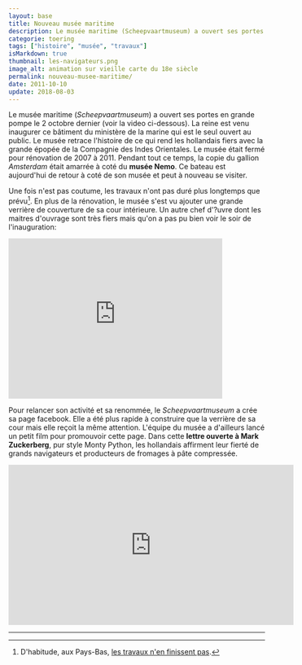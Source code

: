 ```yaml
---
layout: base
title: Nouveau musée maritime
description: Le musée maritime (Scheepvaartmuseum) a ouvert ses portes en grande pompe le 2 octobre dernier (voir la video ci-dessous). La reine est venu inaugurer ce bâti
categorie: toering
tags: ["histoire", "musée", "travaux"]
isMarkdown: true
thumbnail: les-navigateurs.png
image_alt: animation sur vieille carte du 18e siècle
permalink: nouveau-musee-maritime/
date: 2011-10-10
update: 2018-08-03
---
```


Le musée maritime (*Scheepvaartmuseum*) a ouvert ses portes en grande pompe le 2 octobre dernier (voir la video ci-dessous). La reine est venu inaugurer ce bâtiment du ministère de la marine qui est le seul ouvert au public. Le musée retrace l'histoire de ce qui rend les hollandais fiers avec la grande épopée de la Compagnie des Indes Orientales. Le musée était fermé pour rénovation de 2007 à 2011. Pendant tout ce temps, la copie du gallion *Amsterdam* était amarrée à coté du **musée Nemo**. Ce bateau est aujourd'hui de retour à coté de son musée et peut à nouveau se visiter.

Une fois n'est pas coutume, les travaux n'ont pas duré plus longtemps que prévu[^1]. En plus de la rénovation, le musée s'est vu ajouter une grande verrière de couverture de sa cour intérieure. Un autre chef d'?uvre dont les maitres d'ouvrage sont très fiers mais qu'on a pas pu bien voir le soir de l'inauguration:

<!-- HTML -->
<div class="flex flex-col items-center">
<iframe width="420" height="315" src="http://www.youtube.com/embed/R3u1dtwpueM" frameborder="0" allowfullscreen></iframe>
</div>
<!-- / HTML -->

<!--excerpt-->

Pour relancer son activité et sa renommée, le *Scheepvaartmuseum* a crée sa page facebook. Elle a été plus rapide à construire que la verrière de sa cour mais elle reçoit la même attention. L'équipe du musée a d'ailleurs lancé un petit film pour promouvoir cette page. Dans cette **lettre ouverte à Mark Zuckerberg**, pur style Monty Python, les hollandais affirment leur fierté de grands navigateurs et producteurs de fromages à pâte compressée.

<!-- HTML -->
<div class="flex flex-col items-center">
<iframe width="560" height="315" src="http://www.youtube.com/embed/b7ZizDguxJA" frameborder="0" allowfullscreen></iframe>
</div>
<!-- / HTML -->


---
[^1]: D'habitude, aux Pays-Bas, [les travaux n'en finissent pas](/travaux-n-en-finissent-toujours-pas).